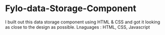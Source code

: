 # Fylo-data-Storage-Component

I built out this data storage component using HTML & CSS and got it looking as close to the design as possible. Lnaguages : HTML, CSS, Javascript

